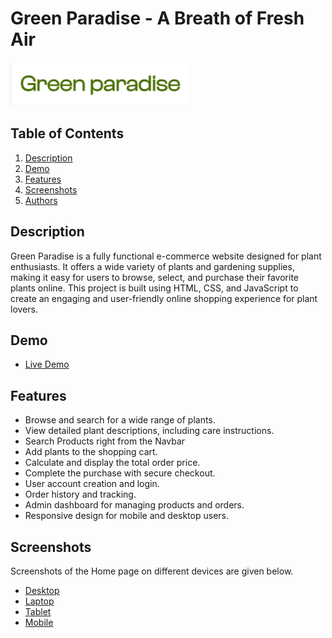 # Green Paradise - A Breath of Fresh Air

![Plantify Logo](./Images/logo_green_heaven.png)

## Table of Contents

1. [Description](#description)
2. [Demo](#demo)
3. [Features](#features)
4. [Screenshots](#screenshots)
5. [Authors](#authors)

## Description

Green Paradise is a fully functional e-commerce website designed for plant enthusiasts. It offers a wide variety of plants and gardening supplies, making it easy for users to browse, select, and purchase their favorite plants online. This project is built using HTML, CSS, and JavaScript to create an engaging and user-friendly online shopping experience for plant lovers.

## Demo

- [Live Demo](https://green-paradise-team.netlify.app)
## Features

- Browse and search for a wide range of plants.
- View detailed plant descriptions, including care instructions.
- Search Products right from the Navbar
- Add plants to the shopping cart.
- Calculate and display the total order price.
- Complete the purchase with secure checkout.
- User account creation and login.
- Order history and tracking.
- Admin dashboard for managing products and orders.
- Responsive design for mobile and desktop users.

## Screenshots
  Screenshots of the Home page on different devices are given below.
- [Desktop](https://github.com/1ashutoshverma/Green-Paradise/blob/6a494c62eccc1e923fcc8e9efa428afe74793923/Images/Home-Page_Desktop.png)
- [Laptop](./Images/Home-Page_Laptop.png)
- [Tablet](./Images/Home-Page_Tablet.png)
- [Mobile](./Images/Home-Page_Mobile.png)
